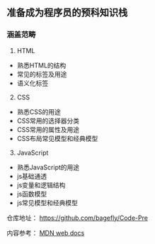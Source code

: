 ## 准备成为程序员的预科知识栈

### 涵盖范畴

1. HTML

+ 熟悉HTML的结构
+ 常见的标签及用途
+ 语义化标签

2. CSS

+ 熟悉CSS的用途
+ CSS常用的选择器分类
+ CSS常用的属性及用途
+ CSS布局常见模型和经典模型

3. JavaScript

+ 熟悉JavaScript的用途
+ js基础通透
+ js变量和逻辑结构
+ js函数模型
+ js常见模型和经典模型

仓库地址： https://github.com/bagefly/Code-Pre

内容参考： [MDN web docs](https://developer.mozilla.org/zh-CN/docs/Web/Guide)
